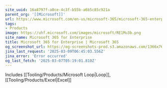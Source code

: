 ```yaml
---
site_uuid: 16a8797f-a8ce-4c3f-b55b-a6b5c85c921a
parent_org: '[[Microsoft]]'
url: https://www.microsoft.com/en-us/microsoft-365/microsoft-365-enterprise
tags:
- Products
image: https://uhf.microsoft.com/images/microsoft/RE1Mu3b.png
site_name: Microsoft 365 for Enterprise
title: Microsoft 365 for Enterprise | Microsoft 365
og_screenshot_url: https://og-screenshots-prod.s3.amazonaws.com/1366x768/80/false/428fecd2c2b3d4a9bd30548260a1c1ee91670991b55b0981b1a2e25000539143.jpeg
jina_last_request: '2025-03-09T06:45:03.556Z'
jina_error: 'Error occurred'
og_last_fetch: '2025-03-07T05:19:01.810Z'
---
```

Includes [[Tooling/Products/Microsoft Loop|Loop]], [[Tooling/Products/Excel|Excel]]



